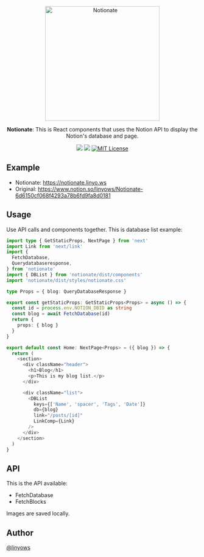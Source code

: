 <p align="center">
  <img alt="Notionate" src="https://github.com/linyows/notionate/blob/main/misc/notionate-icon.svg?raw=true" width="300">
</p>

<p align="center">
  <strong>Notionate</strong>: This is React components that uses the Notion API to display the Notion's database and page.
</p>

<p align="center">
  <a href="https://www.npmjs.com/package/notionate" title="npm"><img src="http://img.shields.io/npm/v/notionate.svg?style=for-the-badge"></a>
  <a href="https://github.com/linyows/notionate/actions" title="actions"><img src="https://img.shields.io/github/workflow/status/linyows/notionate/Build?style=for-the-badge"></a>
  <a href="https://github.com/linyows/notionate/blob/main/LICENSE"><img src="http://img.shields.io/badge/license-MIT-blue.svg?style=for-the-badge" alt="MIT License"></a>
</p>

Example
--

- Notionate: https://notionate.linyo.ws
- Original: https://www.notion.so/linyows/Notionate-6d6150cf068f4293a78b6fd9fa8d0181

Usage
--

Use API calls and components together. This is database list example:

```ts
import type { GetStaticProps, NextPage } from 'next'
import Link from 'next/link'
import {
  FetchDatabase,
  Querydatabaseresponse,
} from 'notionate'
import { DBList } from 'notionate/dist/components'
import 'notionate/dist/styles/notionate.css'

type Props = { blog: QueryDatabaseResponse }

export const getStaticProps: GetStaticProps<Props> = async () => {
  const id = process.env.NOTION_DBID as string
  const blog = await FetchDatabase(id)
  return {
    props: { blog }
  }
}

export default const Home: NextPage<Props> = ({ blog }) => {
  return (
    <section>
      <div className="header">
        <h1>Blog</h1>
        <p>This is my blog list.</p>
      </div>

      <div className="list">
        <DBList
          keys={['Name', 'spacer', 'Tags', 'Date']}
          db={blog}
          link="/posts/[id]"
          LinkComp={Link}
        />
      </div>
    </section>
  )
}
```

API
--

This is the API available:

- FetchDatabase
- FetchBlocks

Images are saved locally.

Author
--

[@linyows](https://github.com/linyows)
